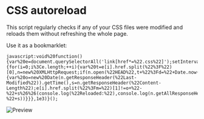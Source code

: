 # CSS autoreload

This script regularly checks if any of your CSS files were modified and reloads them without refreshing the whole page.

Use it as a bookmarklet:

```
javascript:void%20function(){var%20e=document.querySelectorAll('link[href*=%22.css%22]');setInterval(function(){for(i=0;i%3Ce.length;++i){var%20t=e[i].href.split(%22%3F%22)[0],n=new%20XMLHttpRequest;if(n.open(%22HEAD%22,t+%22%3Fd=%22+Date.now(),!1),n.send(null),200==n.status){var%20o=new%20Date(n.getResponseHeader(%22Last-Modified%22)).getTime(),s=n.getResponseHeader(%22Content-Length%22);e[i].href.split(%22%3Fm=%22)[1]!=o+%22-%22+s%26%26(console.log(%22Reloaded:%22),console.log(n.getAllResponseHeaders()),e[i].setAttribute(%22href%22,t+%22%3Fm=%22+o+%22-%22+s))}}},1e3)}();
```

![Preview](https://user-images.githubusercontent.com/7975568/36636673-481d701a-19cb-11e8-99c9-681679c30054.gif?raw=true)